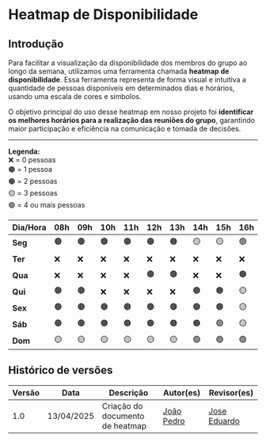 # Heatmap de Disponibilidade

## Introdução
Para facilitar a visualização da disponibilidade dos membros do grupo ao longo da semana, utilizamos uma ferramenta chamada **heatmap de disponibilidade**. Essa ferramenta representa de forma visual e intuitiva a quantidade de pessoas disponíveis em determinados dias e horários, usando uma escala de cores e símbolos.  

O objetivo principal do uso desse heatmap em nosso projeto foi **identificar os melhores horários para a realização das reuniões do grupo**, garantindo maior participação e eficiência na comunicação e tomada de decisões.

---

**Legenda:**  
❌ = 0 pessoas  
🟤 = 1 pessoa  
🟠 = 2 pessoas  
🟡 = 3 pessoas  
🟢 = 4 ou mais pessoas  


| Dia/Hora | 08h | 09h | 10h | 11h | 12h | 13h | 14h | 15h | 16h | 17h | 18h | 19h | 20h | 21h |
|----------|-----|-----|-----|-----|-----|-----|-----|-----|-----|-----|-----|-----|-----|-----|
| **Seg**  | 🟤 | 🟤 | 🟤 | 🟤 | 🟤 | 🟠 | 🟡 | 🟡 | 🟢 | 🟢 | 🟠 | 🟡 | 🟢 | 🟡 |
| **Ter**  | ❌ | ❌ | ❌ | ❌ | ❌ | ❌ | ❌ | ❌ | ❌ | 🟤 | 🟠 | 🟤 | ❌ | 🟤 |
| **Qua**  | ❌ | ❌ | ❌ | ❌ | 🟤 | 🟤 | ❌ | ❌ | 🟠 | 🟠 | 🟠 | 🟡 | 🟢 | 🟡 |
| **Qui**  | 🟤 | 🟤 | ❌ | ❌ | ❌ | ❌ | 🟤 | 🟠 | 🟡 | 🟡 | 🟠 | 🟠 | 🟠 | 🟤 |
| **Sex**  | 🟤 | 🟤 | 🟤 | 🟤 | 🟤 | 🟤 | 🟤 | 🟤 | 🟡 | 🟡 | 🟡 | 🟢 | 🟡 | 🟠 |
| **Sáb**  | 🟤 | 🟤 | 🟠 | 🟠 | 🟠 | 🟠 | 🟠 | 🟢 | 🟡 | 🟡 | 🟠 | 🟢 | 🟢 | 🟡 |
| **Dom**  | 🟡 | 🟡 | 🟡 | 🟡 | 🟡 | 🟡 | 🟢 | 🟢 | 🟢 | 🟢 | 🟢 | 🟢 | 🟡 | 🟡 |


## Histórico de versões


Versão |   Data  | Descrição | Autor(es) | Revisor(es)
------ | ---- | ------ | ---------- | ----------
1.0 | 13/04/2025 | Criação do documento de heatmap | [João Pedro](https://github.com/JpRodrigues2) | [Jose Eduardo](https://github.com/jevprado) |
